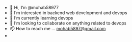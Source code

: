 - 👋 Hi, I’m @mohab58977
- 👀 I’m interested in backend web development and devops
- 🌱 I’m currently learning devops
- 💞️ I’m looking to collaborate on anything related to devops
- 📫 How to reach me ... mohab5897@gmail.com
-

<!---
mohab58977/mohab58977 is a ✨ special ✨ repository because its `README.md` (this file) appears on your GitHub profile.
You can click the Preview link to take a look at your changes.
--->
